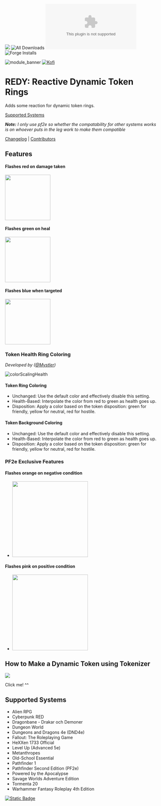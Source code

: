![](https://img.shields.io/badge/Foundry-v13-informational)
![All Downloads](https://img.shields.io/github/downloads/ChasarooniZ/PF2e-Reactive-Token-Ring/total?color=5e0000&label=All%20Downloads)
![Latest Release Download Count](https://img.shields.io/github/downloads/ChasarooniZ/PF2e-Reactive-Token-Ring/latest/module.zip)
![Forge Installs](https://img.shields.io/badge/dynamic/json?label=Forge%20Installs&query=package.installs&suffix=%25&url=https%3A%2F%2Fforge-vtt.com%2Fapi%2Fbazaar%2Fpackage%2Fpf2e-reactive-token-ring&colorB=4aa94a)

![module_banner](https://github.com/ChasarooniZ/pf2e-usage-updater/assets/79132112/3b2a4f8c-7ba1-4647-b073-d8ecac9d93a6)
[![Kofi](https://img.shields.io/badge/Kofi-F16061.svg?logo=ko-fi&logoColor=white)](https://ko-fi.com/Chasarooni)

# REDY: Reactive Dynamic Token Rings
Adds some reaction for dynamic token rings.

[Supported Systems](#supported-systems)

***Note:** I only use pf2e so whether the compatability for other systems works is on whoever puts in the leg work to make them compatible*

[Changelog](/CHANGELOG.md) | [Contributors](CONTRIBUTORS.md)

## Features
#### Flashes red on damage taken

<img src="https://github.com/ChasarooniZ/PF2e-Reactive-Token-Ring/assets/79132112/e87d28c6-95e9-4fa9-98f7-95ebb5faf2a2" height=150>

#### Flashes green on heal

<img src="https://github.com/ChasarooniZ/PF2e-Reactive-Token-Ring/assets/79132112/55a1c569-d2b5-4d12-824e-2f10178eddef" height=150>

#### Flashes blue when targeted

<img src="https://github.com/ChasarooniZ/PF2e-Reactive-Token-Ring/assets/79132112/a225c5e6-82e2-4e86-a9eb-b2d07d8537b9" height=150>

### Token Health Ring Coloring
*Developed by ([@Mystler](https://github.com/Mystler))*

![colorScalingHealth](https://github.com/user-attachments/assets/84c246cc-8097-4dee-8ac7-e303c4d01607)
#### Token Ring Coloring
  - Unchanged: Use the default color and effectively disable this setting.
  - Health-Based: Interpolate the color from red to green as health goes up.
  - Disposition: Apply a color based on the token disposition: green for friendly, yellow for neutral, red for hostile.
#### Token Background Coloring
  - Unchanged: Use the default color and effectively disable this setting.
  - Health-Based: Interpolate the color from red to green as health goes up.
  - Disposition: Apply a color based on the token disposition: green for friendly, yellow for neutral, red for hostile.


### PF2e Exclusive Features
#### Flashes orange on negative condition
  - <img src="https://github.com/ChasarooniZ/PF2e-Reactive-Token-Ring/assets/79132112/598c187e-5044-4ce2-b3d7-40d887522f44" height=250>
#### Flashes pink on positive condition
  - <img src="https://github.com/ChasarooniZ/PF2e-Reactive-Token-Ring/assets/79132112/b766645e-4bfd-4198-b1bb-e36e99ea6e96" height=250>

## How to Make a Dynamic Token using Tokenizer
[<img src="https://img.youtube.com/vi/P7Ot2YipUjU/0.jpg">](https://youtu.be/P7Ot2YipUjU?si=I2VRDQexxBJybVRc)

Click me! ^^

## Supported Systems
- Alien RPG
- Cyberpunk RED
- Dragonbane - Drakar och Demoner
- Dungeon World
- Dungeons and Dragons 4e (DND4e)
- Fallout: The Roleplaying Game
- HeXXen 1733 Official
- Level Up (Advanced 5e)
- Metanthropes
- Old-School Essential
- Pathfinder 1
- Pathfinder Second Edition (PF2e)
- Powered by the Apocalypse
- Savage Worlds Adventure Edition
- Tormenta 20
- Warhammer Fantasy Roleplay 4th Edition

[![Static Badge](https://img.shields.io/badge/Add%20your%20System-009900?logo=github)](https://github.com/ChasarooniZ/PF2e-Reactive-Token-Ring/issues/new?assignees=ChasarooniZ&labels=sys-support&projects=&template=add-support-for-a-system.md&title=%5BSystem+Support%5D+)

